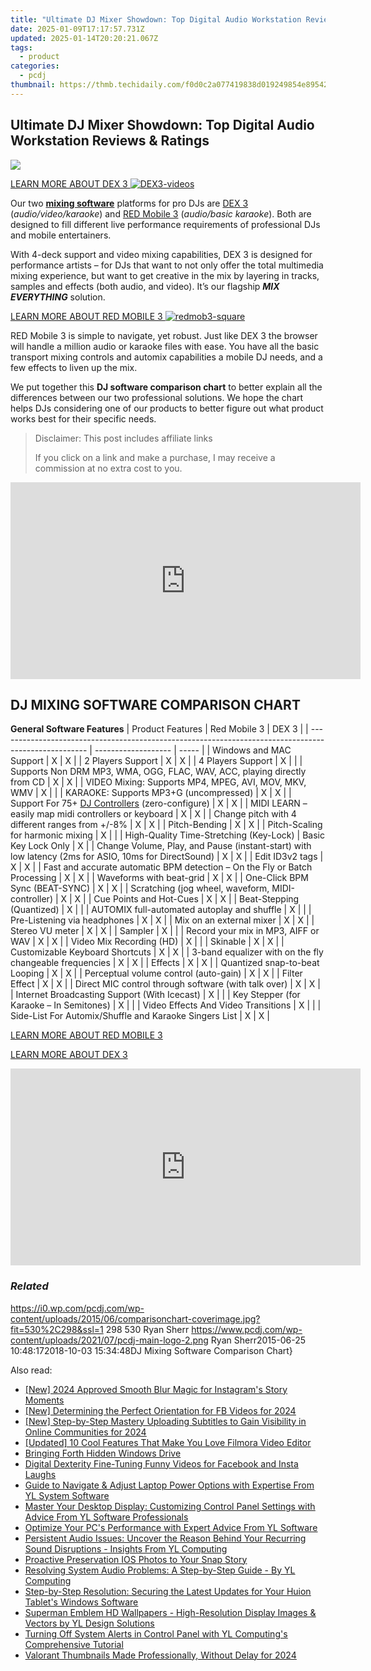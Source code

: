 ```yaml
---
title: "Ultimate DJ Mixer Showdown: Top Digital Audio Workstation Reviews & Ratings"
date: 2025-01-09T17:17:57.731Z
updated: 2025-01-14T20:20:21.067Z
tags:
  - product
categories:
  - pcdj
thumbnail: https://thmb.techidaily.com/f0d0c2a077419838d019249854e895427fabffcbae9e8b50e548bd608d26f443.PNG
---
```


## Ultimate DJ Mixer Showdown: Top Digital Audio Workstation Reviews & Ratings

[![](https://i0.wp.com/pcdj.com/wp-content/uploads/2015/06/comparisonchart-coverimage.jpg?resize=530%2C298&ssl=1)](https://i0.wp.com/pcdj.com/wp-content/uploads/2015/06/comparisonchart-coverimage.jpg?fit=530%2C298&ssl=1 "comparisonchart-coverimage")

[LEARN MORE ABOUT DEX 3 ![](https://i1.wp.com/pcdj.com/wp-content/uploads/2015/06/DEX3-videos.jpg?resize=180%2C180&ssl=1 "DEX3-videos")](https://tools.techidaily.com/pcdj/products/)

Our two **[mixing software](https://tools.techidaily.com/pcdj/products/)** platforms for pro DJs are [DEX 3](https://tools.techidaily.com/pcdj/products/) (_audio/video/karaoke_) and [RED Mobile 3](https://tools.techidaily.com/pcdj/products/) (_audio/basic karaoke_). Both are designed to fill different live performance requirements of professional DJs and mobile entertainers. 

With 4-deck support and video mixing capabilities, DEX 3 is designed for performance artists – for DJs that want to not only offer the total multimedia mixing experience, but want to get creative in the mix by layering in tracks, samples and effects (both audio, and video). It’s our flagship **_MIX EVERYTHING_** solution.

[LEARN MORE ABOUT RED MOBILE 3 ![](https://i1.wp.com/pcdj.com/wp-content/uploads/2015/06/redmob3-square.jpg?resize=180%2C180&ssl=1 "redmob3-square")](https://tools.techidaily.com/pcdj/products/)

RED Mobile 3 is simple to navigate, yet robust. Just like DEX 3 the browser will handle a million audio or karaoke files with ease. You have all the basic transport mixing controls and automix capabilities a mobile DJ needs, and a few effects to liven up the mix.

We put together this **DJ software comparison chart** to better explain all the differences between our two professional solutions. We hope the chart helps DJs considering one of our products to better figure out what product works best for their specific needs.

>  Disclaimer: This post includes affiliate links
>
>  If you click on a link and make a purchase, I may receive a commission at no extra cost to you.
>

<!-- affiliate ads begin -->
<iframe width="560" height="315" src="https://www.youtube.com/embed/9Q8Feep0Rc0?si=YkPhRxXGvrRRMJtb" title="YouTube video player" frameborder="0" allow="accelerometer; autoplay; clipboard-write; encrypted-media; gyroscope; picture-in-picture; web-share" referrerpolicy="strict-origin-when-cross-origin" allowfullscreen></iframe>
<!-- affiliate ads end -->

## DJ MIXING SOFTWARE COMPARISON CHART

__General Software Features__
| Product Features                                                                                     | Red Mobile 3        | DEX 3 |
| ---------------------------------------------------------------------------------------------------- | ------------------- | ----- |
| Windows and MAC Support                                                                              | X                   | X     |
| 2 Players Support                                                                                    | X                   | X     |
| 4 Players Support                                                                                    | X                   |       |
| Supports Non DRM MP3, WMA, OGG, FLAC, WAV, ACC, playing directly from CD                             | X                   | X     |
| VIDEO Mixing: Supports MP4, MPEG, AVI, MOV, MKV, WMV                                                 | X                   |       |
| KARAOKE: Supports MP3+G (uncompressed)                                                               | X                   | X     |
| Support For 75+ [DJ Controllers](https://tools.techidaily.com/pcdj/products/) (zero-configure)                  | X                   | X     |
| MIDI LEARN – easily map midi controllers or keyboard                                                 | X                   | X     |
| Change pitch with 4 different ranges from +/-8%                                                      | X                   | X     |
| Pitch-Bending                                                                                        | X                   | X     |
| Pitch-Scaling for harmonic mixing                                                                    | X                   |       |
| High-Quality Time-Stretching (Key-Lock)                                                              | Basic Key Lock Only | X     |
| Change Volume, Play, and Pause (instant-start) with low latency (2ms for ASIO, 10ms for DirectSound) | X                   | X     |
| Edit ID3v2 tags                                                                                      | X                   | X     |
| Fast and accurate automatic BPM detection – On the Fly or Batch Processing                           | X                   | X     |
| Waveforms with beat-grid                                                                             | X                   | X     |
| One-Click BPM Sync (BEAT-SYNC)                                                                       | X                   | X     |
| Scratching (jog wheel, waveform, MIDI-controller)                                                    | X                   | X     |
| Cue Points and Hot-Cues                                                                              | X                   | X     |
| Beat-Stepping (Quantized)                                                                            | X                   |       |
| AUTOMIX full-automated autoplay and shuffle                                                          | X                   |       |
| Pre-Listening via headphones                                                                         | X                   | X     |
| Mix on an external mixer                                                                             | X                   | X     |
| Stereo VU meter                                                                                      | X                   | X     |
| Sampler                                                                                              | X                   |       |
| Record your mix in MP3, AIFF or WAV                                                                  | X                   | X     |
| Video Mix Recording (HD)                                                                             | X                   |       |
| Skinable                                                                                             | X                   | X     |
| Customizable Keyboard Shortcuts                                                                      | X                   | X     |
| 3-band equalizer with on the fly changeable frequencies                                              | X                   | X     |
| Effects                                                                                              | X                   | X     |
| Quantized snap-to-beat Looping                                                                       | X                   | X     |
| Perceptual volume control (auto-gain)                                                                | X                   | X     |
| Filter Effect                                                                                        | X                   | X     |
| Direct MIC control through software (with talk over)                                                 | X                   | X     |
| Internet Broadcasting Support (With Icecast)                                                         | X                   |       |
| Key Stepper (for Karaoke – In Semitones)                                                             | X                   |       |
| Video Effects And Video Transitions                                                                  | X                   |       |
| Side-List For Automix/Shuffle and Karaoke Singers List                                               | X                   | X     |

[LEARN MORE ABOUT RED MOBILE 3](https://tools.techidaily.com/pcdj/products/)

[LEARN MORE ABOUT DEX 3](https://tools.techidaily.com/pcdj/products/)

<!-- affiliate ads begin -->
<iframe width="560" height="315" src="https://www.youtube.com/embed/RCYs8keh-Vs?si=uDC28-9yh-k6HLj4" title="YouTube video player" frameborder="0" allow="accelerometer; autoplay; clipboard-write; encrypted-media; gyroscope; picture-in-picture; web-share" referrerpolicy="strict-origin-when-cross-origin" allowfullscreen></iframe>
<!-- affiliate ads end -->

### _Related_

https://i0.wp.com/pcdj.com/wp-content/uploads/2015/06/comparisonchart-coverimage.jpg?fit=530%2C298&ssl=1 298 530 Ryan Sherr https://www.pcdj.com/wp-content/uploads/2021/07/pcdj-main-logo-2.png Ryan Sherr2015-06-25 10:48:172018-10-03 15:34:48DJ Mixing Software Comparison Chart}

<ins class="adsbygoogle"
     style="display:block"
     data-ad-format="autorelaxed"
     data-ad-client="ca-pub-7571918770474297"
     data-ad-slot="1223367746"></ins>

<ins class="adsbygoogle"
     style="display:block"
     data-ad-client="ca-pub-7571918770474297"
     data-ad-slot="8358498916"
     data-ad-format="auto"
     data-full-width-responsive="true"></ins>

<span class="atpl-alsoreadstyle">Also read:</span>
<div><ul>
<li><a href="https://instagram-videos.techidaily.com/new-2024-approved-smooth-blur-magic-for-instagrams-story-moments/"><u>[New] 2024 Approved Smooth Blur Magic for Instagram's Story Moments</u></a></li>
<li><a href="https://facebook-video-recording.techidaily.com/new-determining-the-perfect-orientation-for-fb-videos-for-2024/"><u>[New] Determining the Perfect Orientation for FB Videos for 2024</u></a></li>
<li><a href="https://article-tips.techidaily.com/new-step-by-step-mastery-uploading-subtitles-to-gain-visibility-in-online-communities-for-2024/"><u>[New] Step-by-Step Mastery Uploading Subtitles to Gain Visibility in Online Communities for 2024</u></a></li>
<li><a href="https://extra-guidance.techidaily.com/updated-10-cool-features-that-make-you-love-filmora-video-editor/"><u>[Updated] 10 Cool Features That Make You Love Filmora Video Editor</u></a></li>
<li><a href="https://win11.techidaily.com/bringing-forth-hidden-windows-drive/"><u>Bringing Forth Hidden Windows Drive</u></a></li>
<li><a href="https://instagram-clips.techidaily.com/digital-dexterity-fine-tuning-funny-videos-for-facebook-and-insta-laughs/"><u>Digital Dexterity Fine-Tuning Funny Videos for Facebook and Insta Laughs</u></a></li>
<li><a href="https://win-updates.techidaily.com/guide-to-navigate-and-adjust-laptop-power-options-with-expertise-from-yl-system-software/"><u>Guide to Navigate & Adjust Laptop Power Options with Expertise From YL System Software</u></a></li>
<li><a href="https://win-updates.techidaily.com/master-your-desktop-display-customizing-control-panel-settings-with-advice-from-yl-software-professionals/"><u>Master Your Desktop Display: Customizing Control Panel Settings with Advice From YL Software Professionals</u></a></li>
<li><a href="https://win-updates.techidaily.com/optimize-your-pcs-performance-with-expert-advice-from-yl-software/"><u>Optimize Your PC's Performance with Expert Advice From YL Software</u></a></li>
<li><a href="https://win-updates.techidaily.com/persistent-audio-issues-uncover-the-reason-behind-your-recurring-sound-disruptions-insights-from-yl-computing/"><u>Persistent Audio Issues: Uncover the Reason Behind Your Recurring Sound Disruptions - Insights From YL Computing</u></a></li>
<li><a href="https://tiktok-video-files.techidaily.com/proactive-preservation-ios-photos-to-your-snap-story/"><u>Proactive Preservation IOS Photos to Your Snap Story</u></a></li>
<li><a href="https://win-updates.techidaily.com/resolving-system-audio-problems-a-step-by-step-guide-by-yl-computing/"><u>Resolving System Audio Problems: A Step-by-Step Guide - By YL Computing</u></a></li>
<li><a href="https://hardware-updates.techidaily.com/step-by-step-resolution-securing-the-latest-updates-for-your-huion-tablets-windows-software/"><u>Step-by-Step Resolution: Securing the Latest Updates for Your Huion Tablet's Windows Software</u></a></li>
<li><a href="https://win-updates.techidaily.com/superman-emblem-hd-wallpapers-high-resolution-display-images-and-vectors-by-yl-design-solutions/"><u>Superman Emblem HD Wallpapers - High-Resolution Display Images & Vectors by YL Design Solutions</u></a></li>
<li><a href="https://win-updates.techidaily.com/turning-off-system-alerts-in-control-panel-with-yl-computings-comprehensive-tutorial/"><u>Turning Off System Alerts in Control Panel with YL Computing's Comprehensive Tutorial</u></a></li>
<li><a href="https://facebook-video-footage.techidaily.com/valorant-thumbnails-made-professionally-without-delay-for-2024/"><u>Valorant Thumbnails Made Professionally, Without Delay for 2024</u></a></li>
</ul></div>

